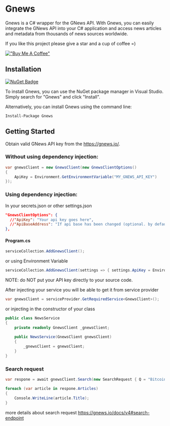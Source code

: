 # Gnews

Gnews is a C# wrapper for the GNews API. With Gnews, you can easily integrate the GNews API into your C# application and access news articles and metadata from thousands of news sources worldwide.


If you like this project please give a star and a cup of coffee =)

[!["Buy Me A Coffee"](https://www.buymeacoffee.com/assets/img/custom_images/orange_img.png)](https://www.buymeacoffee.com/nurzhame)

## Installation

[![NuGet Badge](https://buildstats.info/nuget/Gnews)](https://www.nuget.org/packages/Gnews/)

To install Gnews, you can use the NuGet package manager in Visual Studio. Simply search for "Gnews" and click "Install".

Alternatively, you can install Gnews using the command line:

```
Install-Package Gnews
```

## Getting Started

Obtain valid GNews API key from the https://gnews.io/.

### Without using dependency injection:

```c#
var gnewsClient = new GnewsClient(new GnewsClientOptions()
{
    ApiKey = Environment.GetEnvironmentVariable("MY_GNEWS_API_KEY")
});
```

### Using dependency injection:

In your secrets.json or other settings.json

```json
"GnewsClientOptions": {
  //"ApiKey": "Your api key goes here",
  //"ApiBaseAddress": "If api base has been changed (optional. by default: https://gnews.io/api/v4/)"
},
```

#### Program.cs

```c#
serviceCollection.AddGnewsClient();
```

or using Environment Variable

```c#
serviceCollection.AddGnewsClient(settings => { settings.ApiKey = Environment.GetEnvironmentVariable("MY_GNEWS_API_KEY"); });
```

NOTE: do NOT put your API key directly to your source code.

After injecting your service you will be able to get it from service provider

```c#
var gnewsClient = serviceProvider.GetRequiredService<GnewsClient>();
```

or injecting in the constructor of your class

```c#
public class NewsService
{
    private readonly GnewsClient _gnewsClient;
    
    public NewsService(GnewsClient gnewsClient)
    {
        _gnewsClient = gnewsClient;
    }
}
```

### Search request

```c#
var respone = await gnewsClient.Search(new SearchRequest { Q = "Bitcoin" });

foreach (var article in respone.Articles)
{
    Console.WriteLine(article.Title);
}
```

more details about search request https://gnews.io/docs/v4#search-endpoint
